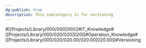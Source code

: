 ```yaml
---
dg-publish: true
description: This subcategory is for versioning
---
```

#[[Projects/Library/000/000\|000]]#IT_Knowledge#[[Projects/Library/000/020/020\|020]]#Operation_Knowledge#[[Projects/Library/000/020/020.00/020.00\|020.00]]#Versioning

